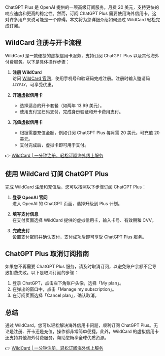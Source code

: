 ChatGPT Plus 是 OpenAI 提供的一项高级订阅服务，月费 20 美元，支持更快的响应速度和更高的稳定性。然而，订阅 ChatGPT Plus 需要使用海外信用卡，这对许多用户来说可能是一个障碍。本文将为您详细介绍如何通过 WildCard 轻松完成订阅。

## WildCard 注册与开卡流程

WildCard 是一款便捷的虚拟信用卡服务，支持订阅 ChatGPT Plus 以及其他海外付费服务。以下是具体操作步骤：

1. **注册 WildCard**  
   访问 [WildCard 官网](https://bit.ly/bewildcard)，使用手机号和验证码完成注册。注册时输入邀请码 `ACCPAY`，可享受优惠。

2. **开通虚拟信用卡**  
   - 选择适合的开卡套餐（如两年 13.99 美元）。  
   - 使用支付宝扫码支付，完成身份验证和开卡费用支付。

3. **充值虚拟信用卡**  
   - 根据需要充值金额，例如订阅 ChatGPT Plus 每月需 20 美元，可充值 20 美元。  
   - 支付完成后，虚拟卡即可用于支付。

👉 [WildCard | 一分钟注册，轻松订阅海外线上服务](https://bit.ly/bewildcard)

## 使用 WildCard 订阅 ChatGPT Plus

完成 WildCard 注册和充值后，您可以按照以下步骤订阅 ChatGPT Plus：

1. **登录 OpenAI 官网**  
   进入 OpenAI 的 ChatGPT 页面，选择升级到 Plus 计划。

2. **填写支付信息**  
   在支付页面选择 WildCard 提供的虚拟信用卡，输入卡号、有效期和 CVV。

3. **完成支付**  
   设置支付密码并确认支付，支付成功后即可享受 ChatGPT Plus 服务。

## ChatGPT Plus 取消订阅指南

如果您不再需要 ChatGPT Plus 服务，请及时取消订阅，以避免账户余额不足导致扣费失败。以下是取消订阅的步骤：

1. 登录 ChatGPT，点击左下角账户头像，选择「My plan」。  
2. 在弹出的窗口中，点击「Manage my subscription」。  
3. 在订阅页面选择「Cancel plan」，确认取消。

## 总结

通过 WildCard，您可以轻松解决海外信用卡问题，顺利订阅 ChatGPT Plus。无论是注册、开卡还是充值，操作都非常简单便捷。此外，WildCard 的虚拟信用卡还支持其他海外付费服务，帮助您畅享全球优质资源。

👉 [WildCard | 一分钟注册，轻松订阅海外线上服务](https://bit.ly/bewildcard)